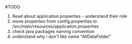 #TODO
1. Read about application.properties - understand their role
2. move properties from config.properties to /src/main/resources/application.properties
3. check java packages naming convention
4. understand why i don't like name "AllDataFolder"